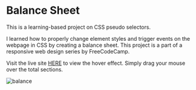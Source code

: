 

# Balance Sheet

This is a learning-based project on CSS pseudo selectors. 

 I learned how to properly change element styles and trigger events on the webpage in CSS by creating a balance sheet. This project is a part of a responsive web design series by FreeCodeCamp.

Visit the live site <a href="https://balance-sheet-css.netlify.app/">HERE</a> to view the hover effect. Simply drag your mouse over the total sections. 



![balance](https://user-images.githubusercontent.com/63388515/177381276-80ac9a99-1939-4597-9600-d269680df8be.png)
